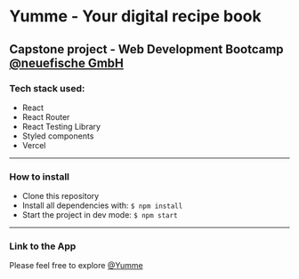 # Yumme - Your digital recipe book

## Capstone project - Web Development Bootcamp [@neuefische GmbH](https://www.neuefische.de)

### Tech stack used:

- React
- React Router
- React Testing Library
- Styled components
- Vercel

---

### How to install

- Clone this repository
- Install all dependencies with: `$ npm install`
- Start the project in dev mode: `$ npm start`

---

### Link to the App

Please feel free to explore [@Yumme](http://yumme.vercel.app/)
